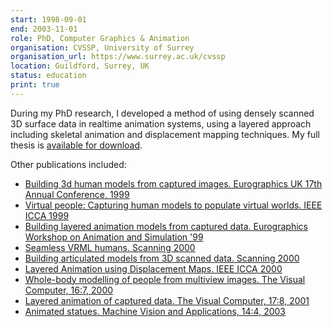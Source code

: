 ```yaml
---
start: 1998-09-01
end: 2003-11-01
role: PhD, Computer Graphics & Animation
organisation: CVSSP, University of Surrey
organisation_url: https://www.surrey.ac.uk/cvssp
location: Guildford, Surrey, UK
status: education
print: true
---
```

During my PhD research, I developed a method of using densely scanned 3D surface data in realtime animation systems, using a layered approach including skeletal animation and displacement mapping techniques. My full thesis is [available for download](https://github.com/downloads/Floppy/phd-thesis/smith03thesis.pdf).

Other publications included:

 * [Building 3d human models from captured images. Eurographics UK 17th Annual Conference, 1999](http://epubs.surrey.ac.uk/110204/)
 * [Virtual people: Capturing human models to populate virtual worlds. IEEE ICCA 1999](http://epubs.surrey.ac.uk/111063/)
 * [Building layered animation models from captured data. Eurographics Workshop on Animation and Simulation '99](http://epubs.surrey.ac.uk/110206/)
 * [Seamless VRML humans. Scanning 2000](http://epubs.surrey.ac.uk/111044/)
 * [Building articulated models from 3D scanned data. Scanning 2000](http://epubs.surrey.ac.uk/110205/)
 * [Layered Animation using Displacement Maps. IEEE ICCA 2000](http://epubs.surrey.ac.uk/110879/)
 * [Whole-body modelling of people from multiview images. The Visual Computer, 16:7, 2000](http://epubs.surrey.ac.uk/111069/)
 * [Layered animation of captured data. The Visual Computer, 17:8, 2001](http://epubs.surrey.ac.uk/110857/)
 * [Animated statues. Machine Vision and Applications, 14:4, 2003](http://epubs.surrey.ac.uk/110201/)